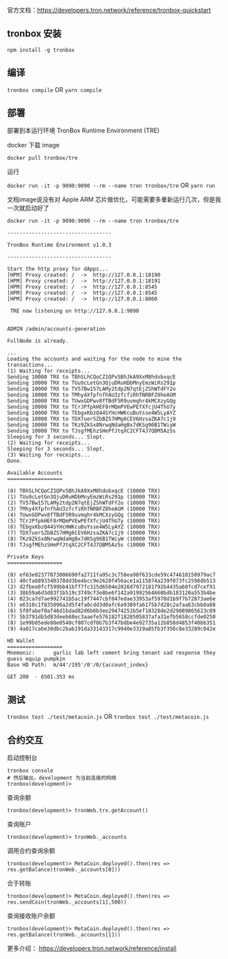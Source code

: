 
官方文档：https://developers.tron.network/reference/tronbox-quickstart

## tronbox 安装

`npm install -g tronbox`

## 编译

`tronbox compile` OR `yarn compile`


## 部署

部署到本运行环境 TronBox Runtime Environment (TRE)

docker 下载 image

`docker pull tronbox/tre`

运行

`docker run -it -p 9090:9090 --rm --name tron tronbox/tre` OR  `yarn run`

文档image说没有对 Apple ARM 芯片做优化，可能需要多重新运行几次，但是我一次就启动好了

``` shell
docker run -it -p 9090:9090 --rm --name tron tronbox/tre

----------------------------------

TronBox Runtime Environment v1.0.3

----------------------------------

Start the http proxy for dApps...
[HPM] Proxy created: /  ->  http://127.0.0.1:18190
[HPM] Proxy created: /  ->  http://127.0.0.1:18191
[HPM] Proxy created: /  ->  http://127.0.0.1:8545
[HPM] Proxy created: /  ->  http://127.0.0.1:8545
[HPM] Proxy created: /  ->  http://127.0.0.1:8060

 TRE now listening on http://127.0.0.1:9090


ADMIN /admin/accounts-generation

FullNode is already.

...
Loading the accounts and waiting for the node to mine the transactions...
(1) Waiting for receipts...
Sending 10000 TRX to TBhSLhCQoCZ1QPx5BhJkA9XxM8hdobxqcE
Sending 10000 TRX to TUu9cLetGn3QjuDRuHDbMnyEmzWiRs291p
Sending 10000 TRX to TV57Bw157LAMy2tdp2N7qtEjZShWTdFY2o
Sending 10000 TRX to TMhy4XfpfnfhAU3zfcfiRhTNRBFZ8heAGM
Sending 10000 TRX to TUwxGDPwv8fTBdF5R9uvmqhr4kMCXzyGQg
Sending 10000 TRX to TCrJPfpkHEF8rMQmPVEwPEfXfcjU4ThU7y
Sending 10000 TRX to TEbgxKbzQ44SYHcHWKcuBuYsse4W5LyAYZ
Sending 10000 TRX to TDX7uerSZbBZS7HMg6CEV6HzsaZKA7c1j9
Sending 10000 TRX to TKz9ZkSx8NrwqNdaHgBx7dKSg96B1TWiyW
Sending 10000 TRX to TJsgfMEhzSHePfJtqXC2CFT4J7QBM5Az5s
Sleeping for 3 seconds... Slept.
(2) Waiting for receipts...
Sleeping for 3 seconds... Slept.
(3) Waiting for receipts...
Done.

Available Accounts
==================

(0) TBhSLhCQoCZ1QPx5BhJkA9XxM8hdobxqcE (10000 TRX)
(1) TUu9cLetGn3QjuDRuHDbMnyEmzWiRs291p (10000 TRX)
(2) TV57Bw157LAMy2tdp2N7qtEjZShWTdFY2o (10000 TRX)
(3) TMhy4XfpfnfhAU3zfcfiRhTNRBFZ8heAGM (10000 TRX)
(4) TUwxGDPwv8fTBdF5R9uvmqhr4kMCXzyGQg (10000 TRX)
(5) TCrJPfpkHEF8rMQmPVEwPEfXfcjU4ThU7y (10000 TRX)
(6) TEbgxKbzQ44SYHcHWKcuBuYsse4W5LyAYZ (10000 TRX)
(7) TDX7uerSZbBZS7HMg6CEV6HzsaZKA7c1j9 (10000 TRX)
(8) TKz9ZkSx8NrwqNdaHgBx7dKSg96B1TWiyW (10000 TRX)
(9) TJsgfMEhzSHePfJtqXC2CFT4J7QBM5Az5s (10000 TRX)

Private Keys
==================

(0) ef63e02377073006690fa2711fa95c3c758ea98f633cde59c474610150979ac7
(1) 40cfa6893340378dd3be4bcc9e2620f456ace1a115874a239f073fc2598db513
(2) d2fbee0fcf599bb41bff7fc315d6504e2026d7972181792b4435a60fcd7cef91
(3) 38b59a6d3d83f1b519c3749cf3e8be6f142a91992564660bdb183120a553b4be
(4) 023cafd7ae992741b5ac19f7447cbf047edae33953af5978d1b9f7b72873ae6e
(5) e6310c1f835096a2d5f4fa0cdd3d0afc6a9389fa6175b7d28c2afaa63cbb8a88
(6) 5f0fabef0af46d1bdad82d6b6b3ee29474251b5ef18328de2d29089865623c09
(7) 5b3791db5d83deeb68ec3aaefe576182f1828505837afa31efb5658ccfde0250
(8) 1e99b05ede88e0540cf807cdf0b7b3f47bdbe4e92735a12b858d4853f40bb351
(9) 4a017cabe30dbc2bab191da33143317c9940e3319a85fb3f356c8e33289c042e

HD Wallet
==================
Mnemonic:      garlic lab left cement bring tenant sad response they guess equip pumpkin
Base HD Path:  m/44'/195'/0'/0/{account_index}

GET 200  - 6501.353 ms
```



## 测试

`tronbox test ./test/metacoin.js` OR `tronbox test ./test/metacoin.js`


## 合约交互

启动控制台
```shell
tronbox console
# 然后输出，development 为当前连接的网络
tronbox(development)>
```

查询余额
```shell
tronbox(development)> tronWeb.trx.getAccount()
```

查询账户

```shell
tronbox(development)> tronWeb._accounts
```

调用合约查询余额
```shell
tronbox(development)> MetaCoin.deployed().then(res => res.getBalance(tronWeb._accounts[0]))
```

合于转账

``` shell
tronbox(development)> MetaCoin.deployed().then(res => res.sendCoin(tronWeb._accounts[1],500))

```

查询接收账户余额

```shell
tronbox(development)> MetaCoin.deployed().then(res => res.getBalance(tronWeb._accounts[1]))

```

更多介绍：
https://developers.tron.network/reference/install